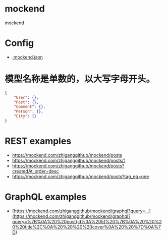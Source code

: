 # mockend

mockend

# Config

-   [.mockend.json](.mockend.json)

# 模型名称是单数的，以大写字母开头。

```json
{
	"User": {},
	"Post": {},
	"Comment": {},
	"Person": {},
	"City": {}
}
```

# REST examples

-   https://mockend.com/zhiganggithub/mockend/posts
-   https://mockend.com/zhiganggithub/mockend/posts/1
-   https://mockend.com/zhiganggithub/mockend/posts?createdAt_order=desc
-   https://mockend.com/zhiganggithub/mockend/posts?tag_eq=one

# GraphQL examples

-   [https://mockend.com/zhiganggithub/mockend/graphql?query=...](<https://mockend.com/zhiganggithub/mockend/graphql?query=%7B%0A%20%20post(id%3A%205)%20%7B%0A%20%20%20%20title%2C%0A%20%20%20%20cover%0A%20%20%7D%0A%7D>)
